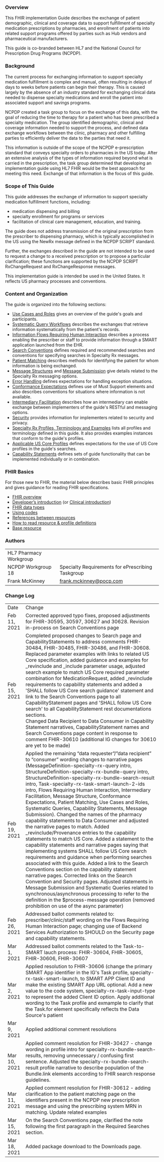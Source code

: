 ### Overview
This FHIR implementation Guide describes the exchange of patient demographic, clinical and coverage data to support fulfillment of specialty medication prescriptions by pharmacies, and enrollment of patients into related support programs offered by parties such as Hub vendors and pharmaceutical manufacturers.

This guide is co-branded between HL7 and the National Council for Prescription Drug Programs (NCPDP).

### Background

The current process for exchanging information to support specialty medication fulfillment is complex and manual, often resulting in delays of days to weeks before patients can begin their therapy. This is caused largely by the absence of an industry standard for exchanging clinical data needed to dispense specialty medications and enroll the patient into associated support and savings programs.

NCPDP created a task group to focus on the exchange of this data, with the goal of reducing the time to therapy for a patient who has been prescribed a specialty medication. The group identified demographic, clinical and coverage information needed to support the process, and defined data exchange workflows between the clinic, pharmacy and other fulfilling parties to efficiently deliver the data to the parties that need it.

This information is outside of the scope of the NCPDP e-prescription standard that conveys specialty orders to pharmacies in the US today. After an extensive analysis of the types of information required beyond what is carried in the prescription, the task group determined that developing an implementation guide using HL7 FHIR would be the best approach for meeting this need. Exchange of that information is the focus of this guide. 

### Scope of This Guide

This guide addresses the exchange of information to support specialty medication fulfillment functions, including:

- medication dispensing and billing
- specialty enrollment for programs or services
- facilitation of clinical care management, education, and training.

The guide does not address transmission of the original prescription from the prescriber to dispensing pharmacy, which is typically accomplished in the US using the NewRx message defined in the NCPDP SCRIPT standard. 

Further, the exchanges described in the guide are not intended to be used to request a change to a received prescription or to propose a particular clarification; these functions are supported by the NCPDP SCRIPT RxChangeRequest and RxChangeResponse messages.

This implementation guide is intended be used in the United States. It reflects US pharmacy processes and conventions.

### Content and Organization

The guide is organized into the following sections:

- [Use Cases and Roles](roles.html) gives an overview of the guide's goals and participants.
- [Systematic Query Workflows](systematic-queries.html) describes the exchanges that retrieve information systematically from the patient's records.
- [Information Flows Requiring Human Interaction](human-interaction.html) describes a process enabling the prescriber or staff to provide information through a SMART application launched from the EHR.
- [Search Conventions](searches.html) defines required and recommended searches and conventions for specifying searches in Specialty Rx messages.
- [Patient Matching](patient-matching.html) describes methods for identifying the patient for whom information is being exchanged.
- [Message Structures](message-structure.html) and [Message Submission](message-submission.html) give details related to the Specialty Rx messaging options.
- [Error Handling](error-handling.html) defines expectations for handling exception situations.
- [Conformance Expectations](missing-data.html) defines use of Must Support elements and also describes conventions for situations where information is not available.
- [Intermediary Facilitation](intermediary.html) describes how an intermediary can enable exchange between implementers of the guide's RESTful and messaging options.
- [Security](security.html) provides information for implementers related to security and privacy.
- [Specialty Rx Profiles, Terminology and Examples](artifacts.html) lists all profiles and terminology defined in this guide. It also provides examples instances that conform to the guide's profiles.
- [Applicable US Core Profiles](us-core-profiles.html) defines expectations for the use of US Core profiles in the guide's searches.
- [Capability Statements](capability-statements.html) defines sets of guide functionality that can be implemented individually or in combination.

### FHIR Basics 

For those new to FHIR, the material below describes basic FHIR principles and gives guidance for reading FHIR specifications.

- [FHIR overview](http://hl7.org/fhir/R4/overview.html)
- [Developer’s introduction](http://hl7.org/fhir/R4/overview-dev.html) (or [Clinical introduction](http://hl7.org/fhir/R4/overview-clinical.html))
- [FHIR data types](http://hl7.org/fhir/R4/datatypes.html)
- [Using codes](http://hl7.org/fhir/R4/terminologies.html)
- [References between resources](http://hl7.org/fhir/R4/references.html)
- [How to read resource & profile definitions](http://hl7.org/fhir/R4/formats.html)
- [Base resource](http://hl7.org/fhir/R4/resource.html)

### Authors

  <table class="grid">
    <tbody>
	  <tr>
		<td>HL7 Pharmacy Workgroup</td>
		<td></td>
  	  </tr>
	  <tr>
		<td>NCPDP Workgroup 18</td>
		<td>Specialty Requirements for ePrescribing Taskgroup</td>
  	  </tr>
	  <tr>
		<td>Frank McKinney</td>
		<td><a href="mailto:frank.mckinney@pocp.com">frank.mckinney@pocp.com</a></td>
	  </tr>
	</tbody>
  </table>

### Change Log

  <table class="grid">
    <tbody>
	  <tr>
		<td>Date</td>
		<td>Change</td>
  	  </tr>
	  <tr>
		<td>Feb 11, 2021</td>
		<td>Corrected approved typo fixes, proposed adjustments for FHIR-30595, 30597, 30627 and 30628. Revision in-process on Search Conventions page</td>
  	  </tr>
	  <tr>
		<td>Feb 15, 2021</td>
		<td>Completed proposed changes to Search page and CapabilityStatements to address comments FHIR-30484, FHIR-30485, FHIR-30486, and FHIR-30608. Replaced parameter examples with links to related US Core specification, added guidance and examples for _revinclude and _include parameter usage, adjusted search example to match US Core required parameter combination for MedicationRequest, added _revinclude requirements to capability statements and added a 'SHALL follow US Core search guidance' statement and link to the Search Conventions page to all CapabilityStatement pages and 'SHALL follow US Core search' to all CapabilityStatement rest documentations sections. <br/>Changed Data Recipient to Data Consumer in Capability Statement narratives, CapabilityStatement names and Search Conventions page content in response to comment FHIR-30610 (additional IG changes for 30610 are yet to be made)</td>
  	  </tr>
	  <tr>
		<td>Feb 19, 2021</td>
		<td>Applied the remaining “data requester”/”data recipient” to “consumer” wording changes to narrative pages (MessageDefinition-specialty-rx-query intro, StructureDefinition-specialty-rx-bundle-query intro, StructureDefinition-specialty-rx-bundle-search-result intro, Task-specialty-rx-task-smart-launch-2-ids intro, Flows Requiring Human Interaction, Intermediary Facilitation, Message Structure, Conformance Expectations, Patient Matching, Use Cases and Roles, Systematic Queries, Capability Statements, Message Submission). Changed the names of the pharmacy capability statements to Data Consumer and adjusted the narrative pages to match. Added _revinclude/Provenance entries to the capability statements to match US Core. Added a statement to the capability statements and narrative pages saying that implementing systems SHALL follow US Core search requirements and guidance when performing searches associated with this guide. Added a link to the Search Conventions section on the capability statement narrative pages. Corrected links on the Search Convention and Security pages. Adjusted statements in Message Submission and Systematic Queries related to synchronous/asynchronous processing to refer to the definition in the $process-message operation (removed prohibition on use of the async parameter)</td>
  	  </tr>
	  <tr>
		<td>Feb 26, 2021</td>
		<td>Addressed ballot comments related to: prescriber/clinic/staff wording on the Flows Requiring Human Interaction page; changing use of Backend Services Authorization to SHOULD on the Security page and capability statements. </td>
  	  </tr>
	  <tr>
		<td>Mar 1, 2021</td>
		<td>Addressed ballot comments related to the Task-to-SMART lauch process: FHIR-30604, FHIR-30605, FHIR-30606, FHIR-30607</td>
  	  </tr>
	  <tr>
		<td>Mar 2, 2021</td>
		<td>Applied resolution to FHIR-30606 (change the primary SMART App identifier in the IG's Task profile, specialty-rx-task-smart-launch, to SMART APP Client ID and make the existing SMART App URL optional. Add a new value to the code system, specialty-rx-task-input-type to represent the added Client ID option. Apply additional wording to the Task profile and exmample to clarify that the Task.for element specifically reflects the Data Source's patient</td>
  	  </tr>
	  <tr>
		<td>Mar 9, 2021</td>
		<td>Applied additional comment resolutions</td>
  	  </tr>
	  <tr>
		<td>Mar 10, 2021</td>
		<td>Applied comment resolution for FHIR-30427 - change wording in profile intro for specialty-rx-bundle-search-results, removing unnecessary / confusing first sentence. Adjusted the specialty-rx-bundle-search-result profile narrative to describe population of the Bundle.link elements according to FHIR search response guidelines.</td>
  	  </tr>
	  <tr>
		<td>Mar 11, 2021</td>
		<td>Applied comment resolution for FHIR-30612 - adding clarification to the patient matching page on the identifiers present in the NCPDP new prescription message and using the prescribing system MRN in matching. Update related examples</td>
  	  </tr>
	  <tr>
		<td>Mar 15, 2021</td>
		<td>On the Search Conventions page, clarified the note following the first paragraph in the Required Searches section.</td>
  	  </tr>
	  <tr>
		<td>Mar 18, 2021</td>
		<td>Added package download to the Downloads page.</td>
  	  </tr>
   </tbody>
  </table>

<br />
















